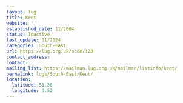 ```yaml
---
layout: lug
title: Kent
website: ''
established_date: 11/2004
status: Inactive
last_update: 01/2024
categories: South-East
url: https://lug.org.uk/node/120
contact_address: 
contact: 
mailing_list: https://mailman.lug.org.uk/mailman/listinfo/kent/
permalink: lugs/South-East/Kent/
location:
  latitude: 51.28
  longitude: 0.52
---
```

